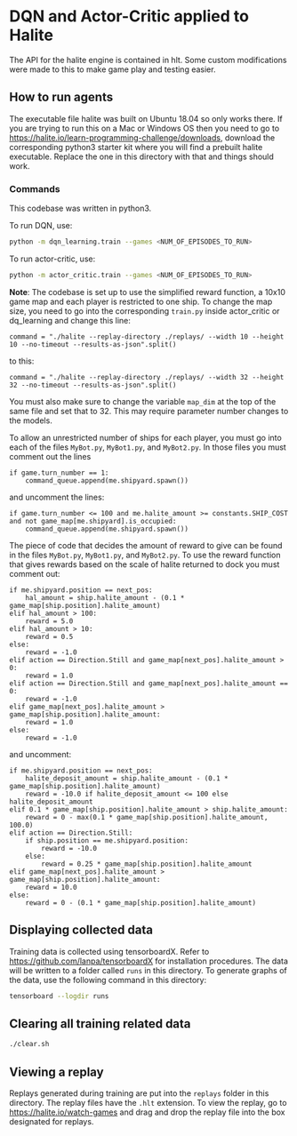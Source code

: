 # DQN and Actor-Critic applied to Halite

The API for the halite engine is contained in hlt. Some custom modifications were made to this to make
game play and testing easier.

## How to run agents

The executable file halite was built on Ubuntu 18.04 so only works there. If you are trying to run this
on a Mac or Windows OS then you need to go to https://halite.io/learn-programming-challenge/downloads,
download the corresponding python3 starter kit where you will find a prebuilt halite executable. Replace
the one in this directory with that and things should work.

### Commands

This codebase was written in python3.

To run DQN, use:
```bash
python -m dqn_learning.train --games <NUM_OF_EPISODES_TO_RUN>
```

To run actor-critic, use:
```bash
python -m actor_critic.train --games <NUM_OF_EPISODES_TO_RUN>
```

**Note**: The codebase is set up to use the simplified reward function, a 10x10 game map and each player
is restricted to one ship. To change the map size, you need to go into the corresponding `train.py` inside
actor_critic or dq_learning and change this line:

```python3
command = "./halite --replay-directory ./replays/ --width 10 --height 10 --no-timeout --results-as-json".split()
```

to this:
```python3
command = "./halite --replay-directory ./replays/ --width 32 --height 32 --no-timeout --results-as-json".split()
```
You must also make sure to change the variable `map_dim` at the top of the same file and set that to 32. This may
require parameter number changes to the models.

To allow an unrestricted number of ships for each player, you must go into each of the files `MyBot.py`, `MyBot1.py`,
and `MyBot2.py`. In those files you must comment out the lines

```python3
if game.turn_number == 1:
    command_queue.append(me.shipyard.spawn())
```

and uncomment the lines:
```python3
if game.turn_number <= 100 and me.halite_amount >= constants.SHIP_COST and not game_map[me.shipyard].is_occupied:
    command_queue.append(me.shipyard.spawn())
```

The piece of code that decides the amount of reward to give can be found in the files `MyBot.py`, `MyBot1.py`, and `MyBot2.py`.
To use the reward function that gives rewards based on the scale of halite returned to dock you must comment out:

```python3
if me.shipyard.position == next_pos:
    hal_amount = ship.halite_amount - (0.1 * game_map[ship.position].halite_amount)
elif hal_amount > 100:
    reward = 5.0
elif hal_amount > 10:
    reward = 0.5
else:
    reward = -1.0
elif action == Direction.Still and game_map[next_pos].halite_amount > 0:
    reward = 1.0
elif action == Direction.Still and game_map[next_pos].halite_amount == 0:
    reward = -1.0
elif game_map[next_pos].halite_amount > game_map[ship.position].halite_amount:
    reward = 1.0
else:
    reward = -1.0
```

and uncomment:

```python3
if me.shipyard.position == next_pos:
    halite_deposit_amount = ship.halite_amount - (0.1 * game_map[ship.position].halite_amount)
    reward = -10.0 if halite_deposit_amount <= 100 else halite_deposit_amount
elif 0.1 * game_map[ship.position].halite_amount > ship.halite_amount:
    reward = 0 - max(0.1 * game_map[ship.position].halite_amount, 100.0)
elif action == Direction.Still:
    if ship.position == me.shipyard.position:
        reward = -10.0
    else:
        reward = 0.25 * game_map[ship.position].halite_amount
elif game_map[next_pos].halite_amount > game_map[ship.position].halite_amount:
    reward = 10.0
else:
    reward = 0 - (0.1 * game_map[ship.position].halite_amount)
```

## Displaying collected data

Training data is collected using tensorboardX. Refer to https://github.com/lanpa/tensorboardX
for installation procedures. The data will be written to a folder called `runs` in this directory.
To generate graphs of the data, use the following command in this directory:

```bash
tensorboard --logdir runs
```

## Clearing all training related data
```bash
./clear.sh
```

## Viewing a replay
Replays generated during training are put into the `replays` folder in this directory. The replay files
have the `.hlt` extension. To view the replay, go to https://halite.io/watch-games and drag and drop the
replay file into the box designated for replays.